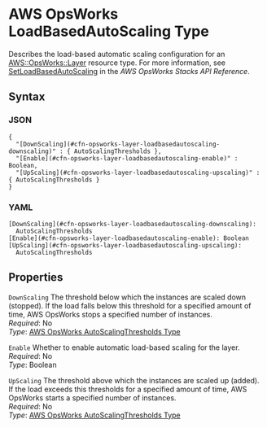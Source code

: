# AWS OpsWorks LoadBasedAutoScaling Type<a name="aws-properties-opsworks-layer-loadbasedautoscaling"></a>

Describes the load\-based automatic scaling configuration for an [AWS::OpsWorks::Layer](aws-resource-opsworks-layer.md) resource type\. For more information, see [SetLoadBasedAutoScaling](https://docs.aws.amazon.com/opsworks/latest/APIReference/API_SetLoadBasedAutoScaling.html) in the *AWS OpsWorks Stacks API Reference*\.

## Syntax<a name="w4ab1c21c14e1672b5"></a>

### JSON<a name="aws-properties-opsworks-layer-loadbasedautoscaling-syntax.json"></a>

```
{
  "[DownScaling](#cfn-opsworks-layer-loadbasedautoscaling-downscaling)" : { AutoScalingThresholds },
  "[Enable](#cfn-opsworks-layer-loadbasedautoscaling-enable)" : Boolean,
  "[UpScaling](#cfn-opsworks-layer-loadbasedautoscaling-upscaling)" : { AutoScalingThresholds }
}
```

### YAML<a name="aws-properties-opsworks-layer-loadbasedautoscaling-syntax.yaml"></a>

```
[DownScaling](#cfn-opsworks-layer-loadbasedautoscaling-downscaling):
  AutoScalingThresholds
[Enable](#cfn-opsworks-layer-loadbasedautoscaling-enable): Boolean
[UpScaling](#cfn-opsworks-layer-loadbasedautoscaling-upscaling):
  AutoScalingThresholds
```

## Properties<a name="w4ab1c21c14e1672b7"></a>

`DownScaling`  <a name="cfn-opsworks-layer-loadbasedautoscaling-downscaling"></a>
The threshold below which the instances are scaled down \(stopped\)\. If the load falls below this threshold for a specified amount of time, AWS OpsWorks stops a specified number of instances\.  
*Required*: No  
*Type*: [AWS OpsWorks AutoScalingThresholds Type](aws-properties-opsworks-layer-loadbasedautoscaling-autoscalingthresholds.md)

`Enable`  <a name="cfn-opsworks-layer-loadbasedautoscaling-enable"></a>
Whether to enable automatic load\-based scaling for the layer\.  
*Required*: No  
*Type*: Boolean

`UpScaling`  <a name="cfn-opsworks-layer-loadbasedautoscaling-upscaling"></a>
The threshold above which the instances are scaled up \(added\)\. If the load exceeds this thresholds for a specified amount of time, AWS OpsWorks starts a specified number of instances\.  
*Required*: No  
*Type*: [AWS OpsWorks AutoScalingThresholds Type](aws-properties-opsworks-layer-loadbasedautoscaling-autoscalingthresholds.md)